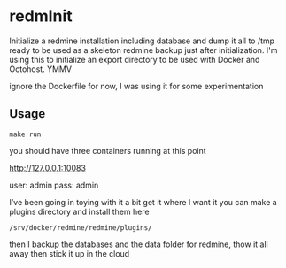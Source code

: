 # redmInit
Initialize a redmine installation including database and dump it all to /tmp ready to be used as a skeleton redmine backup just after initialization.  I'm using this to initialize an export directory to be used with Docker and Octohost. YMMV

ignore the Dockerfile for now, I was using it for some experimentation

## Usage
`make run` 

you should have three containers running at this point 

http://127.0.0.1:10083

user: admin pass: admin

I’ve been going in toying with it a bit get it where I want it
you can make a plugins directory and install them here

`/srv/docker/redmine/redmine/plugins/`

then I backup the databases and the data folder for redmine,
thow it all away then stick it up in the cloud
